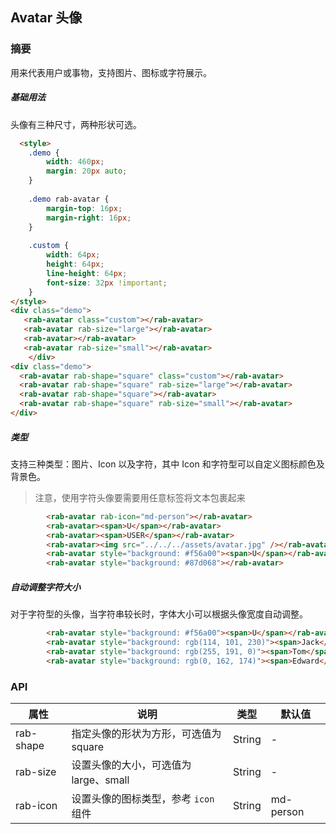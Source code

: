 ## Avatar 头像

### 摘要

用来代表用户或事物，支持图片、图标或字符展示。

##### 基础用法 

头像有三种尺寸，两种形状可选。	

```html
  <style>
    .demo {
        width: 460px;
        margin: 20px auto;
    }
    
    .demo rab-avatar {
        margin-top: 16px;
        margin-right: 16px;
    }
    
    .custom {
        width: 64px;
        height: 64px;
        line-height: 64px;
        font-size: 32px !important;
    }
</style>
<div class="demo">
   <rab-avatar class="custom"></rab-avatar>
   <rab-avatar rab-size="large"></rab-avatar>
   <rab-avatar></rab-avatar>
   <rab-avatar rab-size="small"></rab-avatar>
    </div>
<div class="demo">
  <rab-avatar rab-shape="square" class="custom"></rab-avatar>
  <rab-avatar rab-shape="square" rab-size="large"></rab-avatar>
  <rab-avatar rab-shape="square"></rab-avatar>
  <rab-avatar rab-shape="square" rab-size="small"></rab-avatar>
</div>
```

##### 类型

支持三种类型：图片、Icon 以及字符，其中 Icon 和字符型可以自定义图标颜色及背景色。

> 注意，使用字符头像要需要用任意标签将文本包裹起来

```html
        <rab-avatar rab-icon="md-person"></rab-avatar>
        <rab-avatar><span>U</span></rab-avatar>
        <rab-avatar><span>USER</span></rab-avatar>
        <rab-avatar><img src="../../../assets/avatar.jpg" /></rab-avatar>
        <rab-avatar style="background: #f56a00"><span>U</span></rab-avatar>
        <rab-avatar style="background: #87d068"></rab-avatar>
```

##### 自动调整字符大小 

对于字符型的头像，当字符串较长时，字体大小可以根据头像宽度自动调整。

```html
        <rab-avatar style="background: #f56a00"><span>U</span></rab-avatar>
        <rab-avatar style="background: rgb(114, 101, 230)"><span>Jack</span></rab-avatar>
        <rab-avatar style="background: rgb(255, 191, 0)"><span>Tom</span></rab-avatar>
        <rab-avatar style="background: rgb(0, 162, 174)"><span>Edward</span></rab-avatar>
```

### API

| 属性      | 说明                                  | 类型   | 默认值    |
| --------- | ------------------------------------- | ------ | --------- |
| rab-shape | 指定头像的形状为方形，可选值为 square | String | -         |
| rab-size  | 设置头像的大小，可选值为 large、small | String | -         |
| rab-icon  | 设置头像的图标类型，参考 `icon` 组件  | String | md-person |


